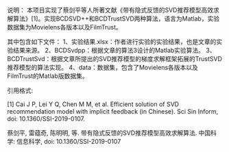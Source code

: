 说明：
本项目实现了蔡剑平等人所著文献《带有隐式反馈的SVD推荐模型高效求解算法》[1]。实现BCDSVD++和BCDTrustSVD两种算法，语言为Matlab，实验数据集为Movielens各版本以及FilmTrust。

其中包含如下文件：
1、实验结果.xlsx：作者进行实验的实验结果，也是文章的实验结果来源。
2、BCDSvdpp：根据文章的算法3设计的Matlab实验算法。
3、BCDTrustSvd：根据文章所提出的SVD推荐模型的梯度求解框架拓展的TrustSVD推荐模型的算法实现。
4、data：数据集，包含了Movielens各版本以及FilmTrust的Matlab版数据集。

引用格式:

[1] Cai J P, Lei Y Q, Chen M M, et al. Efficient solution of SVD recommendation model with implicit feedback (in Chinese). Sci Sin Inform, doi: 10.1360/SSI-2019-0107.

蔡剑平, 雷蕴奇, 陈明明, 等. 带有隐式反馈的SVD推荐模型高效求解算法. 中国科学: 信息科学, doi: 10.1360/SSI-2019-0107
